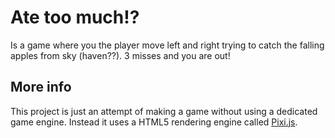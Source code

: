# Ate too much!?

Is a game where you the player move left and right trying to catch the falling apples from sky (haven??). 3 misses and you are out!

## More info

This project is just an attempt of making a game without using a dedicated game engine. Instead it uses a HTML5 rendering engine called [Pixi.js](https://pixijs.com).